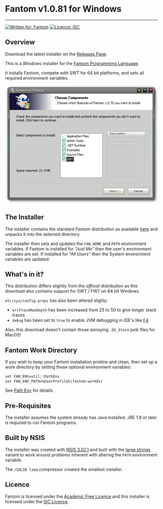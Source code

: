 # Fantom v1.0.81 for Windows
---
[![Written for: Fantom](http://img.shields.io/badge/written%20for-Fantom-lightgray.svg)](http://fantom-lang.org/)
[![Licence: ISC](http://img.shields.io/badge/licence-ISC-blue.svg)](https://choosealicense.com/licenses/isc/)



## Overview

Download the latest installer on the [Releases Page](https://github.com/Fantom-Factory/fantomWindowsInstaller/releases/latest).

This is a Windows installer for the [Fantom Programming Language](https://fantom.org/). 

It installs Fantom, compete with SWT for 64 bit platforms, and sets all required environment variables.

![Installer Screenshot](etc/screenshot.png)



## The Installer

The installer contains the standard Fantom distribution as available [here](https://github.com/fantom-lang/fantom/releases) and unpacks it into the selected directory.

The installer then sets and updates the `FAN_HOME` and `PATH` environment variables. If Fantom is installed for *"Just Me"* then the user's environment variables are set. If installed for *"All Users"* then the System environment variables are updated.



## What's in it?

This distribution differs slightly from the *official* distribution as this download also contains support for SWT / FWT on 64 bit Windows.

`etc/sys/config.props` has also been altered slighly:

 - `errTraceMaxDepth` has been increased from 25 to 50 to give longer stack traces
 - `debug` has been set to `true` to enable JVM debugging in IDE's like [F4](https://github.com/xored/f4)

Also, this download doesn't contain those annoying `.DS_Store` junk files for MacOS!



## Fantom Work Directory

If you wish to keep your Fantom installation pristine and clean, then set up a work directory by setting these optional environment variables:

    set FAN_ENV=util::PathEnv
	set FAN_ENV_PATH=%UserProfile%\fantom-workDir

See [Path Env](http://fantom.org/doc/docLang/Env#PathEnv) for details.



## Pre-Requisites

The installer assumes the system already has Java installed. JRE 1.8 or later is required to run Fantom programs.



## Built by NSIS

The installer was created with [NSIS 3.02.1](https://nsis.sourceforge.io/Main_Page) and built with the [large strings](http://nsis.sourceforge.net/Special_Builds) variant to work around problems inherent with altering the `PATH` environment variable.

The `/SOLID lzma` compressor created the smallest installer.



## Licence

Fantom is licensed under the [Academic Free Licence](http://opensource.org/licenses/AFL-3.0) and this installer is licensed under the [ISC Licence](http://opensource.org/licenses/ISC).
